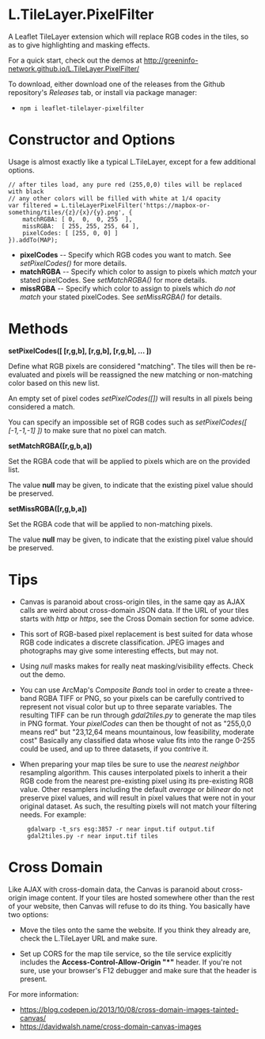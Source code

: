 # L.TileLayer.PixelFilter

A Leaflet TileLayer extension which will replace RGB codes in the tiles, so as to give highlighting and masking effects.

For a quick start, check out the demos at http://greeninfo-network.github.io/L.TileLayer.PixelFilter/

To download, either download one of the releases from the Github repository's *Releases* tab, or install via package manager:
* `npm i leaflet-tilelayer-pixelfilter`


# Constructor and Options

Usage is almost exactly like a typical L.TileLayer, except for a few additional options.

    // after tiles load, any pure red (255,0,0) tiles will be replaced with black
    // any other colors will be filled with white at 1/4 opacity
    var filtered = L.tileLayerPixelFilter('https://mapbox-or-something/tiles/{z}/{x}/{y}.png', {
        matchRGBA: [ 0,  0,  0, 255  ],
        missRGBA:  [ 255, 255, 255, 64 ],
        pixelCodes: [ [255, 0, 0] ]
    }).addTo(MAP);

* **pixelCodes** -- Specify which RGB codes you want to match. See *setPixelCodes()* for more details.
* **matchRGBA** -- Specify which color to assign to pixels which *match* your stated pixelCodes. See *setMatchRGBA()* for more details.
* **missRGBA** -- Specify which color to assign to pixels which *do not match* your stated pixelCodes. See *setMissRGBA()* for details.

# Methods

**setPixelCodes([ [r,g,b], [r,g,b], [r,g,b], ... ])**

Define what RGB pixels are considered "matching". The tiles will then be re-evaluated and pixels will be reassigned the new matching or non-matching color based on this new list.

An empty set of pixel codes *setPixelCodes([])* will results in all pixels being considered a match.

You can specify an impossible set of RGB codes such as *setPixelCodes([ [-1,-1,-1] ])* to make sure that no pixel can match.

**setMatchRGBA([r,g,b,a])**

Set the RGBA code that will be applied to pixels which are on the provided list.

The value **null** may be given, to indicate that the existing pixel value should be preserved.


**setMissRGBA([r,g,b,a])**

Set the RGBA code that will be applied to non-matching pixels.

The value **null** may be given, to indicate that the existing pixel value should be preserved.

# Tips

* Canvas is paranoid about cross-origin tiles, in the same qay as AJAX calls are weird about cross-domain JSON data. If the URL of your tiles starts with *http* or *https*, see the Cross Domain section for some advice.

* This sort of RGB-based pixel replacement is best suited for data whose RGB code indicates a discrete classification. JPEG images and photographs may give some interesting effects, but may not.

* Using *null* masks makes for really neat masking/visibility effects. Check out the demo.

* You can use ArcMap's *Composite Bands* tool in order to create a three-band RGBA TIFF or PNG, so your pixels can be carefully contrived to represent not visual color but up to three separate variables. The resulting TIFF can be run through *gdal2tiles.py* to generate the map tiles in PNG format. Your *pixelCodes* can then be thought of not as "255,0,0 means red" but "23,12,64 means mountainous, low feasibility, moderate cost" Basically any classified data whose value fits into the range 0-255 could be used, and up to three datasets, if you contrive it.

* When preparing your map tiles be sure to use the *nearest neighbor* resampling algorithm. This causes interpolated pixels to inherit a their RGB code from the nearest pre-existing pixel using its pre-existing RGB value. Other resamplers including the default *average* or *bilinear* do not preserve pixel values, and will result in pixel values that were not in your original dataset. As such, the resulting pixels will not match your filtering needs. For example:

        gdalwarp -t_srs esg:3857 -r near input.tif output.tif
        gdal2tiles.py -r near input.tif tiles

# Cross Domain

Like AJAX with cross-domain data, the Canvas is paranoid about cross-origin image content. If your tiles are hosted somewhere other than the rest of your website, then Canvas will refuse to do its thing. You basically have two options:

* Move the tiles onto the same the website. If you think they already are, check the L.TileLayer URL and make sure.

* Set up CORS for the map tile service, so the tile service explicitly includes the **Access-Control-Allow-Origin "*"** header. If you're not sure, use your browser's F12 debugger and make sure that the header is present.

For more information:
* https://blog.codepen.io/2013/10/08/cross-domain-images-tainted-canvas/
* https://davidwalsh.name/cross-domain-canvas-images
